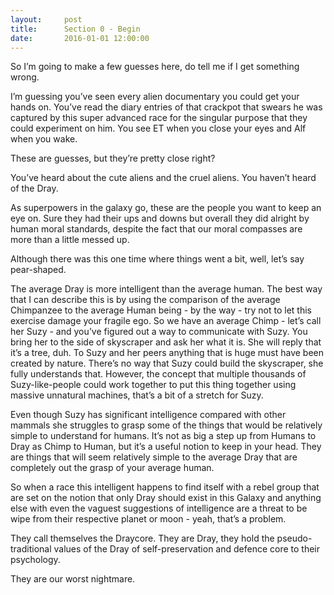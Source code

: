 ```yaml
---
layout:     post
title:      Section 0 - Begin
date:       2016-01-01 12:00:00
---
```


So I’m going to make a few guesses here, do tell me if I get something wrong.

I’m guessing you’ve seen every alien documentary you could get your hands on. You’ve read the diary entries of that crackpot that swears he was captured by this super advanced race for the singular purpose that they could experiment on him. You see ET when you close your eyes and Alf when you wake.

These are guesses, but they’re pretty close right?

You’ve heard about the cute aliens and the cruel aliens. You haven’t heard of the Dray.

As superpowers in the galaxy go, these are the people you want to keep an eye on. Sure they had their ups and downs but overall they did alright by human moral standards, despite the fact that our moral compasses are more than a little messed up.

Although there was this one time where things went a bit, well, let’s say pear-shaped.

The average Dray is more intelligent than the average human. The best way that I can describe this is by using the comparison of the average Chimpanzee to the average Human being - by the way - try not to let this exercise damage your fragile ego. So we have an average Chimp - let’s call her Suzy - and you’ve figured out a way to communicate with Suzy. You bring her to the side of skyscraper and ask her what it is. She will reply that it’s a tree, duh. To Suzy and her peers anything that is huge must have been created by nature. There’s no way that Suzy could build the skyscraper, she fully understands that. However, the concept that multiple thousands of Suzy-like-people could work together to put this thing together using massive unnatural machines, that’s a bit of a stretch for Suzy.

Even though Suzy has significant intelligence compared with other mammals she struggles to grasp some of the things that would be relatively simple to understand for humans. It’s not as big a step up from Humans to Dray as Chimp to Human, but it’s a useful notion to keep in your head. They are things that will seem relatively simple to the average Dray that are completely out the grasp of your average human.

So when a race this intelligent happens to find itself with a rebel group that are set on the notion that only Dray should exist in this Galaxy and anything else with even the vaguest suggestions of intelligence are a threat to be wipe from their respective planet or moon - yeah, that’s a problem.

They call themselves the Draycore. They are Dray, they hold the pseudo-traditional values of the Dray of self-preservation and defence core to their psychology.

They are our worst nightmare.
